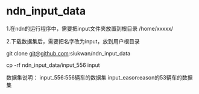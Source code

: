# ndn_input_data

1.在ndn的运行程序中，需要把input文件夹放置到根目录 /home/xxxxx/

2.下载数据集后，需要把名字改为input，放到用户根目录

git clone git@github.com:siukwan/ndn_input_data

cp -rf ndn_input_data/input_556 input

数据集说明：
input_556:556辆车的数据集
input_eason:eason的53辆车的数据集
